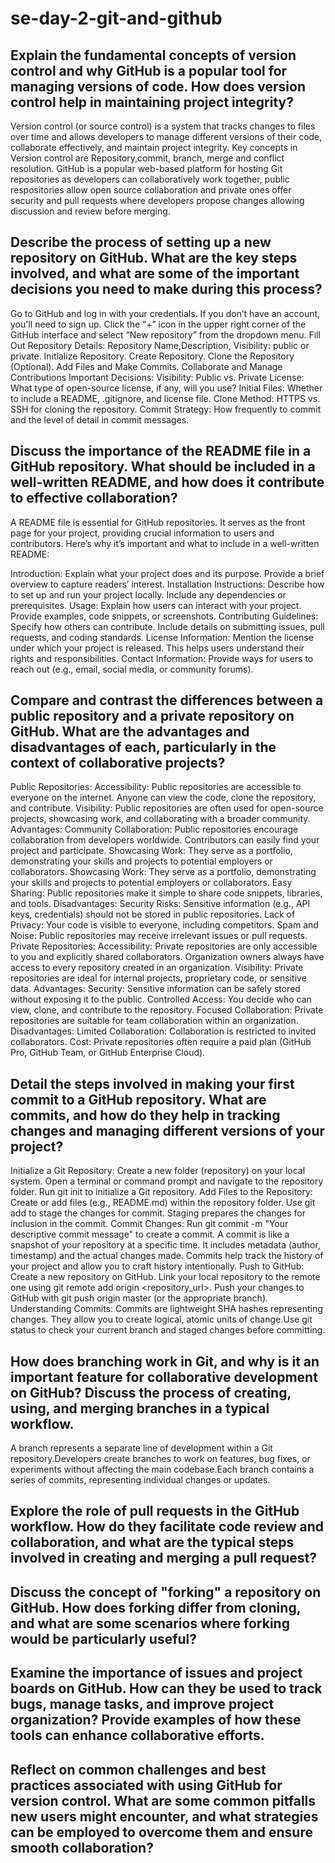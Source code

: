 # se-day-2-git-and-github
## Explain the fundamental concepts of version control and why GitHub is a popular tool for managing versions of code. How does version control help in maintaining project integrity?
Version control (or source control) is a system that tracks changes to files over time and allows developers to manage different versions of their code, collaborate effectively, and maintain project integrity. Key concepts in Version control are Repository,commit, branch, merge and conflict resolution.
GitHub is a popular web-based platform for hosting Git repositories as developers can collaboratively work together, public respositories allow open source collaboration and private ones offer security and pull requests where developers propose changes allowing discussion  and review before merging.
## Describe the process of setting up a new repository on GitHub. What are the key steps involved, and what are some of the important decisions you need to make during this process?
 Go to GitHub and log in with your credentials. If you don’t have an account, you'll need to sign up. Click the “+” icon in the upper right corner of the GitHub interface and select “New repository” from the dropdown menu.  Fill Out Repository Details: Repository Name,Description, Visibility: public or private.  Initialize Repository. Create Repository.  Clone the Repository (Optional). Add Files and Make Commits. Collaborate and Manage Contributions
 Important Decisions:
Visibility: Public vs. Private
License: What type of open-source license, if any, will you use?
Initial Files: Whether to include a README, .gitignore, and license file.
Clone Method: HTTPS vs. SSH for cloning the repository.
Commit Strategy: How frequently to commit and the level of detail in commit messages.  
## Discuss the importance of the README file in a GitHub repository. What should be included in a well-written README, and how does it contribute to effective collaboration?
A README file is essential for GitHub repositories. It serves as the front page for your project, providing crucial information to users and contributors. Here’s why it’s important and what to include in a well-written README:

Introduction: Explain what your project does and its purpose. Provide a brief overview to capture readers’ interest.
Installation Instructions: Describe how to set up and run your project locally. Include any dependencies or prerequisites.
Usage: Explain how users can interact with your project. Provide examples, code snippets, or screenshots.
Contributing Guidelines: Specify how others can contribute. Include details on submitting issues, pull requests, and coding standards.
License Information: Mention the license under which your project is released. This helps users understand their rights and responsibilities.
Contact Information: Provide ways for users to reach out (e.g., email, social media, or community forums).
## Compare and contrast the differences between a public repository and a private repository on GitHub. What are the advantages and disadvantages of each, particularly in the context of collaborative projects?
Public Repositories:
Accessibility: Public repositories are accessible to everyone on the internet. Anyone can view the code, clone the repository, and contribute.
Visibility: Public repositories are often used for open-source projects, showcasing work, and collaborating with a broader community.
Advantages:
Community Collaboration: Public repositories encourage collaboration from developers worldwide. Contributors can easily find your project and participate.
Showcasing Work: They serve as a portfolio, demonstrating your skills and projects to potential employers or collaborators.
Showcasing Work: They serve as a portfolio, demonstrating your skills and projects to potential employers or collaborators.
Easy Sharing: Public repositories make it simple to share code snippets, libraries, and tools.
Disadvantages:
Security Risks: Sensitive information (e.g., API keys, credentials) should not be stored in public repositories.
Lack of Privacy: Your code is visible to everyone, including competitors.
Spam and Noise: Public repositories may receive irrelevant issues or pull requests.
Private Repositories:
Accessibility: Private repositories are only accessible to you and explicitly shared collaborators. Organization owners always have access to every repository created in an organization.
Visibility: Private repositories are ideal for internal projects, proprietary code, or sensitive data.
Advantages:
Security: Sensitive information can be safely stored without exposing it to the public.
Controlled Access: You decide who can view, clone, and contribute to the repository.
Focused Collaboration: Private repositories are suitable for team collaboration within an organization.
Disadvantages:
Limited Collaboration: Collaboration is restricted to invited collaborators.
Cost: Private repositories often require a paid plan (GitHub Pro, GitHub Team, or GitHub Enterprise Cloud).
## Detail the steps involved in making your first commit to a GitHub repository. What are commits, and how do they help in tracking changes and managing different versions of your project?
Initialize a Git Repository:
Create a new folder (repository) on your local system.
Open a terminal or command prompt and navigate to the repository folder.
Run git init to initialize a Git repository.
Add Files to the Repository:
Create or add files (e.g., README.md) within the repository folder.
Use git add <filename> to stage the changes for commit. Staging prepares the changes for inclusion in the commit.
Commit Changes:
Run git commit -m "Your descriptive commit message" to create a commit.
A commit is like a snapshot of your repository at a specific time. It includes metadata (author, timestamp) and the actual changes made.
Commits help track the history of your project and allow you to craft history intentionally.
Push to GitHub:
Create a new repository on GitHub.
Link your local repository to the remote one using git remote add origin <repository_url>.
Push your changes to GitHub with git push origin master (or the appropriate branch).
Understanding Commits:
Commits are lightweight SHA hashes representing changes.
They allow you to create logical, atomic units of change.Use git status to check your current branch and staged changes before committing.

## How does branching work in Git, and why is it an important feature for collaborative development on GitHub? Discuss the process of creating, using, and merging branches in a typical workflow.
A branch represents a separate line of development within a Git repository.Developers create branches to work on features, bug fixes, or experiments without affecting the main codebase.Each branch contains a series of commits, representing individual changes or updates.

## Explore the role of pull requests in the GitHub workflow. How do they facilitate code review and collaboration, and what are the typical steps involved in creating and merging a pull request?

## Discuss the concept of "forking" a repository on GitHub. How does forking differ from cloning, and what are some scenarios where forking would be particularly useful?

## Examine the importance of issues and project boards on GitHub. How can they be used to track bugs, manage tasks, and improve project organization? Provide examples of how these tools can enhance collaborative efforts.

## Reflect on common challenges and best practices associated with using GitHub for version control. What are some common pitfalls new users might encounter, and what strategies can be employed to overcome them and ensure smooth collaboration?
